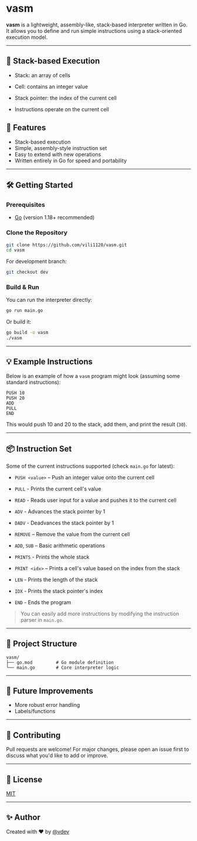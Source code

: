 # vasm

**vasm** is a lightweight, assembly-like, stack-based interpreter written in Go. It allows you to define and run simple instructions using a stack-oriented execution model.

---

##   Stack-based Execution

- Stack: an array of cells
- Cell: contains an integer value
- Stack pointer: the index of the current cell

- Instructions operate on the current cell

## 🚀 Features

- Stack-based execution
- Simple, assembly-style instruction set
- Easy to extend with new operations
- Written entirely in Go for speed and portability

---

## 🛠️ Getting Started

### Prerequisites

- [Go](https://golang.org/dl/) (version 1.18+ recommended)

### Clone the Repository

```bash
git clone https://github.com/vili1120/vasm.git
cd vasm
```
For development branch:

```bash
git checkout dev
```

### Build & Run

You can run the interpreter directly:

```bash
go run main.go
```

Or build it:

```bash
go build -o vasm
./vasm
```

---

## 💡 Example Instructions

Below is an example of how a `vasm` program might look (assuming some standard instructions):

```
PUSH 10
PUSH 20
ADD
PULL
END
```

This would push 10 and 20 to the stack, add them, and print the result (`30`).

---

## 📦 Instruction Set

Some of the current instructions supported (check `main.go` for latest):

- `PUSH <value>` – Push an integer value onto the current cell
- `PULL` - Prints the current cell's value
- `READ` - Reads user input for a value and pushes it to the current cell

- `ADV` - Advances the stack pointer by 1
- `DADV` - Deadvances the stack pointer by 1

- `REMOVE` – Remove the value from the current cell

- `ADD`, `SUB` – Basic arithmetic operations

- `PRINTS` - Prints the whole stack
- `PRINT <idx>` – Prints a cell's value based on the index from the stack

- `LEN` - Prints the length of the stack
- `IDX` - Prints the stack pointer's index

- `END` - Ends the program

> You can easily add more instructions by modifying the instruction parser in `main.go`.

---

## 📂 Project Structure

```
vasm/
├── go.mod         # Go module definition
└── main.go        # Core interpreter logic
```

---

## 🧱 Future Improvements

- More robust error handling
- Labels/functions

---

## 🤝 Contributing

Pull requests are welcome! For major changes, please open an issue first to discuss what you'd like to add or improve.

---

## 📄 License

[MIT](LICENSE)

---

## ✨ Author

Created with ❤️ by [@vdev](https://github.com/vili1120)
